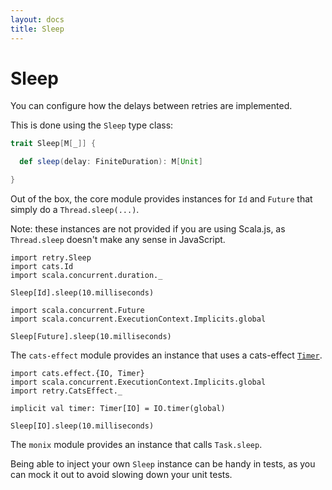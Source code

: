 ```yaml
---
layout: docs
title: Sleep
---
```


# Sleep

You can configure how the delays between retries are implemented.

This is done using the `Sleep` type class:

```scala
trait Sleep[M[_]] {

  def sleep(delay: FiniteDuration): M[Unit]

}
```

Out of the box, the core module provides instances for `Id` and `Future` that
simply do a `Thread.sleep(...)`.

Note: these instances are not provided if you are using Scala.js, as
`Thread.sleep` doesn't make any sense in JavaScript.

```tut:book
import retry.Sleep
import cats.Id
import scala.concurrent.duration._

Sleep[Id].sleep(10.milliseconds)
```

```tut:book
import scala.concurrent.Future
import scala.concurrent.ExecutionContext.Implicits.global

Sleep[Future].sleep(10.milliseconds)
```

The `cats-effect` module provides an instance that uses a cats-effect
[`Timer`](https://typelevel.org/cats-effect/datatypes/timer.html).

```tut:book
import cats.effect.{IO, Timer}
import scala.concurrent.ExecutionContext.Implicits.global
import retry.CatsEffect._

implicit val timer: Timer[IO] = IO.timer(global)

Sleep[IO].sleep(10.milliseconds)
```

The `monix` module provides an instance that calls `Task.sleep`.

Being able to inject your own `Sleep` instance can be handy in tests, as you
can mock it out to avoid slowing down your unit tests.

